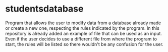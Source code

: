 # studentsdatabase
Program that allows the user to modify data from a database already made or create a new one, respecting the rules indicated by the program.
In this repository is already added an example of file that can be used as an input. Even if the user decides to use a different file from where the program to start, the rules will be listed so there wouldn't be any confusion for the user.
